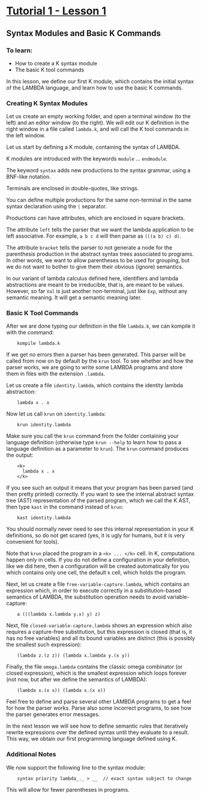 # [Tutorial 1 - Lesson 1](https://www.youtube.com/watch?v=y5Tf1EZVj8E)
## Syntax Modules and Basic K Commands

### To learn:
* How to create a K syntax module
* The basic K tool commands

In this lesson, we define our first K module, which contains the initial syntax of the LAMBDA language, and learn how to use the basic K commands.


### Creating K Syntax Modules
Let us create an empty working folder, and open a terminal window (to the left) and an editor window (to the right).  We will edit our K definition in the right window in a file called `lambda.k`, and will call the K tool commands in the left window.

Let us start by defining a K module, containing the syntax of LAMBDA.

K modules are introduced with the keywords `module` ... `endmodule`.

The keyword `syntax` adds new productions to the syntax grammar, using a BNF-like notation.

Terminals are enclosed in double-quotes, like strings.

You can define multiple productions for the same non-terminal in the same syntax declaration using the `|` separator.

Productions can have attributes, which are enclosed in square brackets.

The attribute `left` tells the parser that we want the lambda application to be left associative.  For example, `a b c d` will then parse as `(((a b) c) d)`.

The attribute `bracket` tells the parser to not generate a node for the parenthesis production in the abstract syntax trees associated to programs.  In other words, we want to allow parentheses to be used for grouping, but we do not want to bother to give them their obvious (ignore) semantics.

In our variant of lambda calculus defined here, identifiers and lambda abstractions are meant to be irreducible, that is, are meant to be values.  However, so far `Val` is just another non-terminal, just like `Exp`, without any semantic meaning.  It will get a semantic meaning later.


### Basic K Tool Commands
After we are done typing our definition in the file `lambda.k`, we can kompile it with the command:
```
	kompile lambda.k
```

If we get no errors then a parser has been generated.  This parser will be called from now on by default by the `krun` tool.  To see whether and how the parser works, we are going to write some LAMBDA programs and store them in files with the extension `.lambda`.

Let us create a file `identity.lambda`, which contains the identity lambda abstraction:
```
	lambda x . x
```

Now let us call `krun` on `identity.lambda`:
```
	krun identity.lambda
```

Make sure you call the `krun` command from the folder containing your language definition (otherwise type `krun --help` to learn how to pass a language definition as a parameter to `krun`).  The `krun` command produces the output:
```
	<k>
	  lambda x . x 
	</k>
```

If you see such an output it means that your program has been parsed (and then pretty printed) correctly.  If you want to see the internal abstract syntax tree (AST) representation of the parsed program, which we call the K AST, then type `kast` in the command instead of `krun`:
```
	kast identity.lambda
```

You should normally never need to see this internal representation in your K definitions, so do not get scared (yes, it is ugly for humans, but it is very convenient for tools).

Note that `krun` placed the program in a `<k> ... </k>` cell.  In K, computations happen only in cells.  If you do not define a configuration in your definition, like we did here, then a configuration will be created automatically for you which contains only one cell, the default `k` cell, which holds the program.

Next, let us create a file `free-variable-capture.lambda`, which contains an expression which, in order to execute correctly in a substitution-based semantics of LAMBDA, the substitution operation needs to avoid variable-capture:
```
	a (((lambda x.lambda y.x) y) z)
```

Next, file `closed-variable-capture.lambda` shows an expression which also requires a capture-free substitution, but this expression is closed (that is, it has no free variables) and all its bound variables are distinct (this is possibly the smallest such expression):
```
	(lambda z.(z z)) (lambda x.lambda y.(x y))
```

Finally, the file `omega.lambda` contains the classic omega combinator (or closed expression), which is the smallest expression which loops forever (not now, but after we define the semantics of LAMBDA):
```
	(lambda x.(x x)) (lambda x.(x x))
```

Feel free to define and parse several other LAMBDA programs to get a feel for how the parser works.  Parse also some incorrect programs, to see how the parser generates error messages.

In the next lesson we will see how to define semantic rules that iteratively rewrite expressions over the defined syntax until they evaluate to a result.  This way, we obtain our first programming language defined using K.


### Additional Notes
We now support the following line to the syntax module:
```
	syntax priority lambda_._ > __  // exact syntax subject to change
```

This will allow for fewer parentheses in programs.

